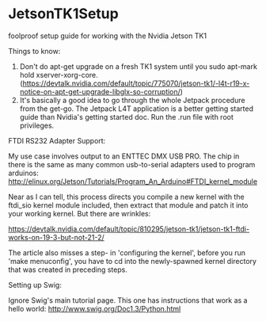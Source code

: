 # JetsonTK1Setup
foolproof setup guide for working with the Nvidia Jetson TK1

Things to know:

1. Don't do apt-get upgrade on a fresh TK1 system until you sudo apt-mark hold xserver-xorg-core. (https://devtalk.nvidia.com/default/topic/775070/jetson-tk1/-l4t-r19-x-notice-on-apt-get-upgrade-libglx-so-corruption/)
2. It's basically a good idea to go through the whole Jetpack procedure from the get-go. The Jetpack L4T application is a better getting started guide than Nvidia's getting started doc. Run the .run file with root privileges.

FTDI RS232 Adapter Support:

My use case involves output to an ENTTEC DMX USB PRO. The chip in there is the same as many common usb-to-serial adapters used to program arduinos:
http://elinux.org/Jetson/Tutorials/Program_An_Arduino#FTDI_kernel_module

Near as I can tell, this process directs you compile a new kernel with the ftdi_sio kernel module included, then extract that module and patch it into your working kernel. But there are wrinkles:

https://devtalk.nvidia.com/default/topic/810295/jetson-tk1/jetson-tk1-ftdi-works-on-19-3-but-not-21-2/


The article also misses a step- in 'configuring the kernel', before you run 'make menuconfig', you have to cd into the newly-spawned kernel directory that was created in preceding steps.

Setting up Swig:

Ignore Swig's main tutorial page. This one has instructions that work as a hello world: http://www.swig.org/Doc1.3/Python.html

